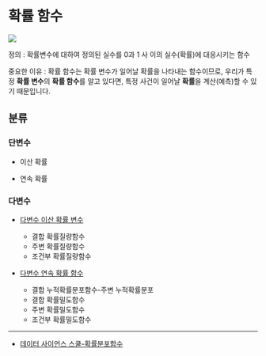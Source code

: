 # 확률 함수 

![](https://i.imgur.com/7qAV4Wh.png)

정의 : 확률변수에 대하여 정의된 실수를 0과 1 사 이의 실수(확률)에 대응시키는 함수

중요한 이유 : 확률 함수는 확률 변수가 일어날 확률을 나타내는 함수이므로, 우리가 특정 **확률 변수**의 **확률 함수**를 알고 있다면, 특정 사건이 일어날 **확률**을 계산(예측)할 수 있기 때문입니다.


## 분류 

### 단변수 
- 이산 확률

- 연속 확률 

### 다변수 
- [다변수 이산 확률 변수](https://datascienceschool.net/view-notebook/e5c379559a4a4fe9a9d8eeace69da425/)
    - 결합 확률질량함수
    - 주변 확률질량함수
    - 조건부 확률질량함수

- [다변수 연속 확률 함수](https://datascienceschool.net/view-notebook/e08074f293144eeca9cc7251b5d5666c/)
    - 결합 누적확률분포함수-주변 누적확률분포
    - 결합 확률밀도함수
    - 주변 확률밀도함수
    - 조건부 확률밀도함수

---

- [데이터 사이언스 스쿨-확률분포함수](https://datascienceschool.net/view-notebook/c46ce2d2a60d48edbc7c3e6e71394c26/)